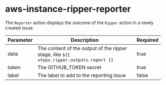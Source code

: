 # aws-instance-ripper-reporter

The `Reporter` action displays the outcome of the `Ripper` action in a newly created issue. 

Parameter | Description | Required
----------|-------------|--------- 
data      | The content of the output of the ripper stage, like `${{ steps.ripper.outputs.report }}` | true
token     | The GITHUB_TOKEN secret | true
label     | The label to add to the reporting issue | false